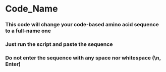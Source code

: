 # **Code_Name**

### This code will change your code-based amino acid sequence to a full-name one
### Just run the script and paste the sequence
### Do not enter the sequence with any space nor whitespace (\n, Enter)
